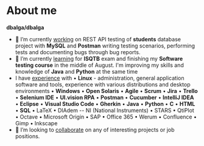 # About me

****dbalga/dbalga****

- 🔭 I’m currently <ins>working</ins> on REST API testing of **students** database project with **MySQL** and **Postman** writing testing scenarios, performing tests and documenting bugs through bug reports.
- 🌱 I’m currently <ins>learning</ins> for **ISQTB** exam and finishing my **Software testing course** in the middle of August. I'm improving my skills and knowledge of **Java** and **Python** at the same time
- I have <ins>experience</ins> with • **Linux** - administration, general application software and tools, experience with various distributions and desktop environments  • **Windows** • **Open Solaris** • **Agile** • **Scrum** • **Jira** • **Trello** • **Selenium IDE** • **UI.vision RPA** • **Postman** • **Cucumber** • **IntelliJ IDEA** • **Eclipse** • **Visual Studio Code** • **Gherkin** • **Java** • **Python** • **C** • **HTML** • **SQL** • LaTeX • DIAdem -- NI (National Instruments) • STARS • QtiPlot • Octave • Microsoft Origin • SAP • Office 365 • Werum • Confluence • Gimp • Inkscape
- 👯 I’m looking to <ins>collaborate</ins> on any of interesting projects or job positions.


